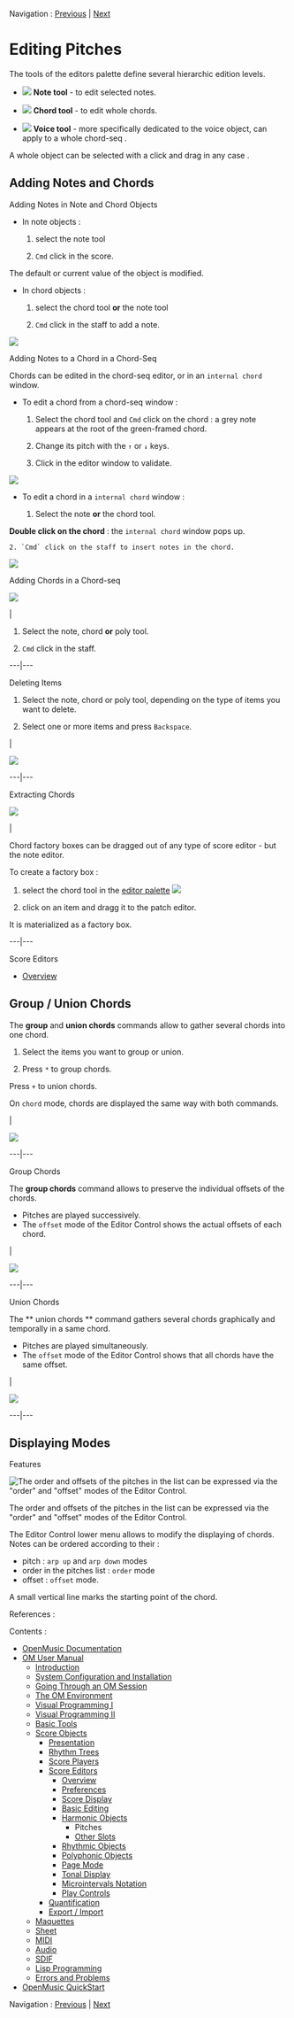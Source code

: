 Navigation : [Previous](Harmonic-Obj-Editor "page
précédente\(Harmonic Objects\)") | [Next](Editor-Other-Slots
"Next\(Other Slots\)")


# Editing Pitches

The tools of the editors palette define several hierarchic edition levels.

  * ![](../res/notetool_icon.png) **Note tool** \- to edit selected notes.

  * ![](../res/chordtool1_icon.png) **Chord tool** \- to edit whole chords.

  * ![](../res/voicet_icon.png) **Voice tool** \- more specifically dedicated to the  voice object, can apply to a whole  chord-seq .

A whole object can be selected with a click and drag in any case .

## Adding Notes and Chords

Adding Notes in Note and Chord Objects

  * In note objects :

    1. select the note tool

    2. `Cmd` click in the score.

The default or current value of the object is modified.

  * In chord objects :

    1. select the chord tool **or** the note tool

    2. `Cmd` click in the staff to add a note.

![](../res/addnoteinchord.png)

Adding Notes to a Chord in a Chord-Seq

Chords can be edited in the  chord-seq editor, or in an `internal chord`
window.

  * To edit a chord from a chord-seq window :

    1. Select the chord tool and `Cmd` click on the chord : a grey note appears at the root of the green-framed chord.

    2. Change its pitch with the `↑` or `↓` keys.

    3. Click in the editor window to validate.

![](../res/editinchordseq.png)

  * To edit a chord in a `internal chord` window :

    1. Select the note **or** the chord tool. 

**Double click on the chord** : the `internal chord` window pops up.

    2. `Cmd` click on the staff to insert notes in the chord.

![](../res/editinternal.png)

Adding Chords in a Chord-seq

![](../res/addchordsseq.png)

|

  1. Select the note, chord **or** poly tool.

  2. `Cmd` click in the staff.

  
  
---|---  
  
Deleting Items

  1. Select the note, chord or poly tool, depending on the type of items you want to delete.

  2. Select one or more items and press `Backspace`.

|

![](../res/selectall.png)  
  
---|---  
  
Extracting Chords

![](../res/dragchordfromeditor.png)

|

Chord  factory boxes can be dragged out of any type of score editor - but the
note editor.

To create a factory box :

  1. select the chord tool in the [editor palette](Editor-Basics) ![](../res/chordtool_icon.png)

  2. click on an item and dragg it to the patch editor.

It is materialized as a factory box.  
  
---|---  
  
Score Editors

  * [Overview](Editor-Overview)

## Group / Union Chords

The  **group** and  **union chords** commands allow to gather several chords
into one chord.

  1. Select the items you want to group or union.

  2. Press `*` to group chords. 

Press `+` to union chords.

On `chord` mode, chords are displayed the same way with both commands.

|

![](../res/groupunion.png)  
  
---|---  
  
Group Chords

The  **group chords** command allows to preserve the individual offsets of the
chords.

  * Pitches are played successively.
  * The `offset` mode of the Editor Control shows the actual offsets of each chord.

|

![](../res/groupunion2.png)  
  
---|---  
  
Union Chords

The ** union chords ** command gathers several chords graphically  and
temporally in a same chord.

  * Pitches are played simultaneously.
  * The `offset` mode of the Editor Control shows that all chords have the same offset.

|

![](../res/groupunion3.png)  
  
---|---  
  
## Displaying Modes

Features

![The order and offsets of the pitches in the list can be expressed via the
"order" and "offset" modes of the Editor Control.](../res/modes.png)

The order and offsets of the pitches in the list can be expressed via the
"order" and "offset" modes of the Editor Control.

The Editor Control lower menu allows to modify the displaying of chords. Notes
can be ordered according to their :

  * pitch : `arp up` and `arp down` modes
  * order in the pitches list : `order` mode
  * offset : `offset` mode.

A small vertical line marks the starting point of the chord.

References :

Contents :

  * [OpenMusic Documentation](OM-Documentation)
  * [OM User Manual](OM-User-Manual)
    * [Introduction](00-Contents)
    * [System Configuration and Installation](Installation)
    * [Going Through an OM Session](Goingthrough)
    * [The OM Environment](Environment)
    * [Visual Programming I](BasicVisualProgramming)
    * [Visual Programming II](AdvancedVisualProgramming)
    * [Basic Tools](BasicObjects)
    * [Score Objects](ScoreObjects)
      * [Presentation](Score-Objects-Intro)
      * [Rhythm Trees](RT)
      * [Score Players](ScorePlayer)
      * [Score Editors](ScoreEditors)
        * [Overview](Editor-Overview)
        * [Preferences](Editors-Prefs)
        * [Score Display](Editor-Display)
        * [Basic Editing](Editor-Basics)
        * [Harmonic Objects](Harmonic-Obj-Editor)
          * Pitches
          * [Other Slots](Editor-Other-Slots)
        * [Rhythmic Objects](Editor-Rhythm)
        * [Polyphonic Objects](Poly-Multi-Editor)
        * [Page Mode](Editor-PageMode)
        * [Tonal Display](Editor-Tonality)
        * [Microintervals Notation](Editor-Microintervals)
        * [Play Controls](Editor-Play)
      * [Quantification](Quantification)
      * [Export / Import](ImportExport)
    * [Maquettes](Maquettes)
    * [Sheet](Sheet)
    * [MIDI](MIDI)
    * [Audio](Audio)
    * [SDIF](SDIF)
    * [Lisp Programming](Lisp)
    * [Errors and Problems](errors)
  * [OpenMusic QuickStart](QuickStart-Chapters)

Navigation : [Previous](Harmonic-Obj-Editor "page
précédente\(Harmonic Objects\)") | [Next](Editor-Other-Slots
"Next\(Other Slots\)")

